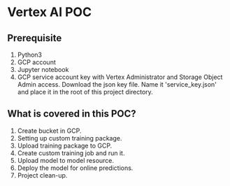 # Vertex AI POC

## Prerequisite

1. Python3
2. GCP account
3. Jupyter notebook
4. GCP service account key with Vertex Administrator and Storage Object Admin access. Download the json key file. Name it 'service_key.json' and place it in the root of this project directory.

## What is covered in this POC?

1. Create bucket in GCP.
2. Setting up custom training package.
3. Upload training package to GCP.
4. Create custom training job and run it.
5. Upload model to model resource.
6. Deploy the model for online predictions.
7. Project clean-up.
